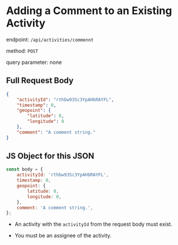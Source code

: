 # Adding a Comment to an Existing Activity

endpoint: `/api/activities/commennt`

method: `POST`

query parameter: none

## Full Request Body

```json
{
    "activityId": "rthbw93Sc3YpAHbRAYFL",
    "timestamp": 0,
    "geopoint": {
        "latitude": 0,
        "longitude": 0
    },
    "comment": "A comment string."
}
```

## JS Object for this JSON

```js
const body = {
    activityId: 'rthbw93Sc3YpAHbRAYFL',
    timestamp: 0,
    geopoint: {
        latitude: 0,
        longitude: 0,
    },
    comment: 'A comment string.',
};
```

* An activity with the `activityId` from the request body must exist.

* You must be an assignee of the activity.
